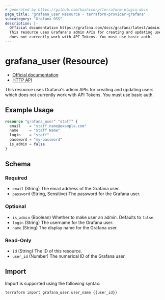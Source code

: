 ```yaml
---
# generated by https://github.com/hashicorp/terraform-plugin-docs
page_title: "grafana_user Resource - terraform-provider-grafana"
subcategory: "Grafana OSS"
description: |-
  Official documentation https://grafana.com/docs/grafana/latest/administration/manage-users-and-permissions/manage-server-users/HTTP API https://grafana.com/docs/grafana/latest/http_api/user/
  This resource uses Grafana's admin APIs for creating and updating users which
  does not currently work with API Tokens. You must use basic auth.
---
```


# grafana_user (Resource)

* [Official documentation](https://grafana.com/docs/grafana/latest/administration/manage-users-and-permissions/manage-server-users/)
* [HTTP API](https://grafana.com/docs/grafana/latest/http_api/user/)

This resource uses Grafana's admin APIs for creating and updating users which
does not currently work with API Tokens. You must use basic auth.

## Example Usage

```terraform
resource "grafana_user" "staff" {
  email    = "staff.name@example.com"
  name     = "Staff Name"
  login    = "staff"
  password = "my-password"
  is_admin = false
}
```

<!-- schema generated by tfplugindocs -->
## Schema

### Required

- `email` (String) The email address of the Grafana user.
- `password` (String, Sensitive) The password for the Grafana user.

### Optional

- `is_admin` (Boolean) Whether to make user an admin. Defaults to `false`.
- `login` (String) The username for the Grafana user.
- `name` (String) The display name for the Grafana user.

### Read-Only

- `id` (String) The ID of this resource.
- `user_id` (Number) The numerical ID of the Grafana user.

## Import

Import is supported using the following syntax:

```shell
terraform import grafana_user.user_name {{user_id}}
```
